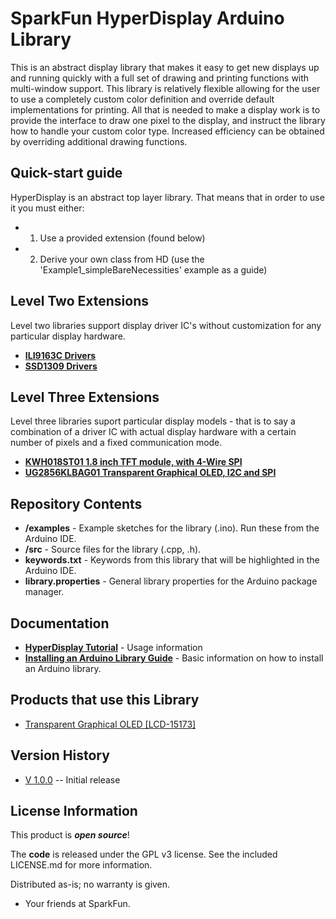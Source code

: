 SparkFun HyperDisplay Arduino Library
========================================

This is an abstract display library that makes it easy to get new displays up and running quickly with a full set of drawing and printing functions with multi-window support. This library is relatively flexible allowing for the user to use a completely custom color definition and override default implementations for printing. All that is needed to make a display work is to provide the interface to draw one pixel to the display, and instruct the library how to handle your custom color type. Increased efficiency can be obtained by overriding additional drawing functions. 

Quick-start guide
-----------------
HyperDisplay is an abstract top layer library. That means that in order to use it you must either:
- 1. Use a provided extension (found below) 
- 2. Derive your own class from HD (use the 'Example1_simpleBareNecessities' example as a guide)


Level Two Extensions
------------------------------
Level two libraries support display driver IC's without customization for any particular display hardware.
* **[ILI9163C Drivers](https://github.com/sparkfun/HyperDisplay_ILI9163C_ArduinoLibrary)**
* **[SSD1309 Drivers](https://github.com/sparkfun/HyperDisplay_SSD1309_ArduinoLibrary)**


Level Three Extensions
-------------------------------
Level three libraries suport particular display models - that is to say a combination of a driver IC with actual display hardware with a certain number of pixels and a fixed communication mode.
* **[KWH018ST01 1.8 inch TFT module, with 4-Wire SPI](https://github.com/sparkfun/HyperDisplay_KWH018ST01_4WSPI_ArduinoLibrary)**
* **[UG2856KLBAG01 Transparent Graphical OLED, I2C and SPI](https://github.com/sparkfun/HyperDisplay_UG2856KLBAG01_ArduinoLibrary)**


Repository Contents
-------------------

* **/examples** - Example sketches for the library (.ino). Run these from the Arduino IDE.
* **/src** - Source files for the library (.cpp, .h).
* **keywords.txt** - Keywords from this library that will be highlighted in the Arduino IDE.
* **library.properties** - General library properties for the Arduino package manager.

Documentation
--------------

* **[HyperDisplay Tutorial](https://learn.sparkfun.com/tutorials/everything-you-should-know-about-hyperdisplay)** - Usage information
* **[Installing an Arduino Library Guide](https://learn.sparkfun.com/tutorials/installing-an-arduino-library)** - Basic information on how to install an Arduino library.

Products that use this Library 
---------------------------------
* [Transparent Graphical OLED [LCD-15173]](https://www.sparkfun.com/products/15173)

Version History
---------------

* [V 1.0.0](https://github.com/sparkfun/SparkFun_HyperDisplay/releases/tag/v1.0.0) -- Initial release

License Information
-------------------

This product is _**open source**_!

The **code** is released under the GPL v3 license. See the included LICENSE.md for more information.

Distributed as-is; no warranty is given.

- Your friends at SparkFun.
